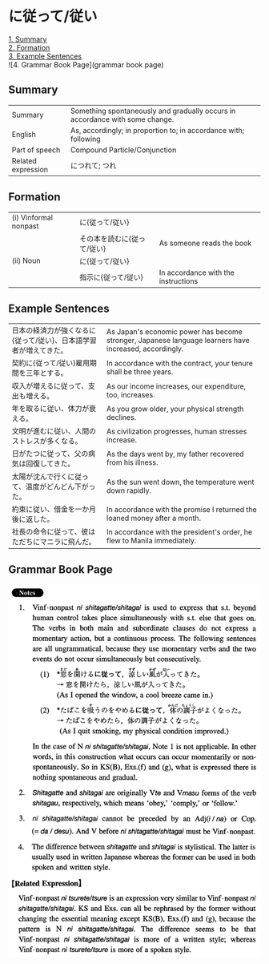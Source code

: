 # に従って/従い

[1. Summary](#summary)<br>
[2. Formation](#formation)<br>
[3. Example Sentences](#example-sentences)<br>
![4. Grammar Book Page](grammar book page)<br>


## Summary

<table><tr>   <td>Summary</td>   <td>Something spontaneously and gradually occurs in accordance with some change.</td></tr><tr>   <td>English</td>   <td>As, accordingly; in proportion to; in accordance with; following</td></tr><tr>   <td>Part of speech</td>   <td>Compound Particle/Conjunction</td></tr><tr>   <td>Related expression</td>   <td>につれて; つれ</td></tr></table>

## Formation

<table class="table"><tbody><tr class="tr head"><td class="td"><span class="numbers">(i)</span> <span class="bold">Vinformal nonpast</span></td><td class="td"><span class="concept">に</span><span>{</span><span class="concept">従って</span><span>/</span><span class="concept">従い</span>}</td><td class="td"></td></tr><tr class="tr"><td class="td"></td><td class="td"><span>その本を読む</span><span class="concept">に</span><span>{</span><span class="concept">従って</span><span>/</span><span class="concept">従い</span>}</td><td class="td"><span>As someone reads the book</span></td></tr><tr class="tr head"><td class="td"><span class="numbers">(ii)</span> <span class="bold">Noun</span></td><td class="td"><span class="concept">に</span><span>{</span><span class="concept">従って</span><span>/</span><span class="concept">従い</span>}</td><td class="td"></td></tr><tr class="tr"><td class="td"></td><td class="td"><span>指示</span><span class="concept">に</span><span>{</span><span class="concept">従って</span><span>/</span><span class="concept">従い</span>}</td><td class="td"><span>In accordance with the instructions</span></td></tr></tbody></table>

## Example Sentences

<table><tr>   <td>日本の経済力が強くなるに{従って/従い}、日本語学習者が増えてきた。</td>   <td>As Japan's economic power has become stronger, Japanese language learners have increased, accordingly.</td></tr><tr>   <td>契約に{従って/従い}雇用期間を三年とする。</td>   <td>In accordance with the contract, your tenure shall be three years.</td></tr><tr>   <td>収入が増えるに従って、支出も増える。</td>   <td>As our income increases, our expenditure, too, increases.</td></tr><tr>   <td>年を取るに従い、体力が衰える。</td>   <td>As you grow older, your physical strength declines.</td></tr><tr>   <td>文明が進むに従い、人間のストレスが多くなる。</td>   <td>As civilization progresses, human stresses increase.</td></tr><tr>   <td>日がたつに従って、父の病気は回復してきた。</td>   <td>As the days went by, my father recovered from his illness.</td></tr><tr>   <td>太陽が沈んで行くに従って、温度がどんどん下がった。</td>   <td>As the sun went down, the temperature went down rapidly.</td></tr><tr>   <td>約束に従い、借金を一か月後に返した。</td>   <td>In accordance with the promise I returned the loaned money after a month.</td></tr><tr>   <td>社長の命令に従って、彼はただちにマニラに飛んだ。</td>   <td>In accordance with the president's order, he flew to Manila immediately.</td></tr></table>

## Grammar Book Page

![](../img/Intermediateに従って／従い.png)

